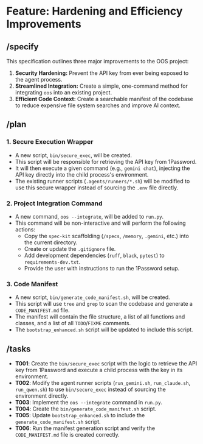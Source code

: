 # Feature: Hardening and Efficiency Improvements

## /specify

This specification outlines three major improvements to the OOS project:
1.  **Security Hardening:** Prevent the API key from ever being exposed to the agent process.
2.  **Streamlined Integration:** Create a simple, one-command method for integrating `oos` into an existing project.
3.  **Efficient Code Context:** Create a searchable manifest of the codebase to reduce expensive file system searches and improve AI context.

## /plan

### 1. Secure Execution Wrapper
- A new script, `bin/secure_exec`, will be created.
- This script will be responsible for retrieving the API key from 1Password.
- It will then execute a given command (e.g., `gemini chat`), injecting the API key directly into the child process's environment.
- The existing runner scripts (`.agents/runners/*.sh`) will be modified to use this secure wrapper instead of sourcing the `.env` file directly.

### 2. Project Integration Command
- A new command, `oos --integrate`, will be added to `run.py`.
- This command will be non-interactive and will perform the following actions:
    - Copy the `spec-kit` scaffolding (`/specs`, `/memory`, `.gemini`, etc.) into the current directory.
    - Create or update the `.gitignore` file.
    - Add development dependencies (`ruff`, `black`, `pytest`) to `requirements-dev.txt`.
    - Provide the user with instructions to run the 1Password setup.

### 3. Code Manifest
- A new script, `bin/generate_code_manifest.sh`, will be created.
- This script will use `tree` and `grep` to scan the codebase and generate a `CODE_MANIFEST.md` file.
- The manifest will contain the file structure, a list of all functions and classes, and a list of all `TODO`/`FIXME` comments.
- The `bootstrap_enhanced.sh` script will be updated to include this script.

## /tasks

- **T001**: Create the `bin/secure_exec` script with the logic to retrieve the API key from 1Password and execute a child process with the key in its environment.
- **T002**: Modify the agent runner scripts (`run_gemini.sh`, `run_claude.sh`, `run_qwen.sh`) to use `bin/secure_exec` instead of sourcing the environment directly.
- **T003**: Implement the `oos --integrate` command in `run.py`.
- **T004**: Create the `bin/generate_code_manifest.sh` script.
- **T005**: Update `bootstrap_enhanced.sh` to include the `generate_code_manifest.sh` script.
- **T006**: Run the manifest generation script and verify the `CODE_MANIFEST.md` file is created correctly.
